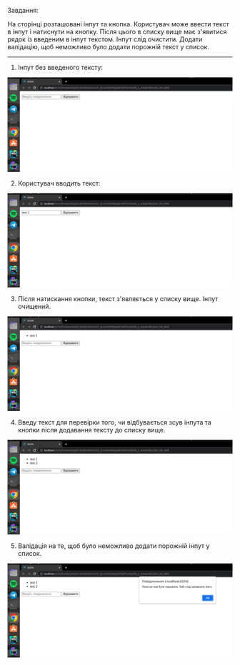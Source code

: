 Завдання: 


На сторінці розташовані інпут та кнопка. Користувач може ввести текст в інпут і натиснути на кнопку. 
Після цього в списку вище має з'явитися рядок із введеним в інпут текстом. Інпут слід очистити. 
Додати валідацію, щоб неможливо було додати порожній текст у список.


____________________________________________________________________________________________________

1. Інпут без введеного тексту:

![Зображення1](https://github.com/TangiresH/frontend-kpi/blob/main/03-DOM/screenshots/image1.png)

2. Користувач вводить текст: 

![Зображення2](https://github.com/TangiresH/frontend-kpi/blob/main/03-DOM/screenshots/image2.png)

3. Після натискання кнопки, текст з'являється у списку вище. Інпут очищений.

![Зображення3](https://github.com/TangiresH/frontend-kpi/blob/main/03-DOM/screenshots/image3.png)

4. Введу текст для перевірки того, чи відбувається зсув інпута та кнопки після додавання тексту до списку вище.

![Зображення4](https://github.com/TangiresH/frontend-kpi/blob/main/03-DOM/screenshots/image4.png)

5. Валідація на те, щоб було неможливо додати порожній інпут у список.

![Зображення5](https://github.com/TangiresH/frontend-kpi/blob/main/03-DOM/screenshots/image5.png)